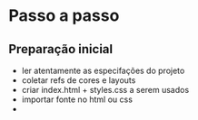 # Passo a passo

## Preparação inicial
- ler atentamente as especifações do projeto
- coletar refs de cores e layouts
- criar index.html + styles.css a serem usados
- importar fonte no html ou css
- 
